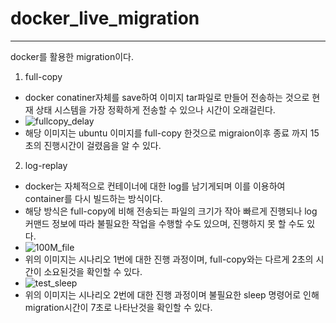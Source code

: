 # docker_live_migration

------

docker를 활용한 migration이다.
1. full-copy 
  - docker conatiner자체를 save하여 이미지 tar파일로 만들어 전송하는 것으로 현재 상태 시스템을 가장 정확하게 전송할 수 있으나 시간이 오래걸린다.
  - ![fullcopy_delay](https://user-images.githubusercontent.com/45413267/124786913-14f14c80-df83-11eb-8798-e2e6a209e1bc.PNG)
  - 해당 이미지는 ubuntu 이미지를 full-copy 한것으로 migraion이후 종료 까지 15초의 진행시간이 걸렸음을 알 수 있다.

  
2. log-replay
  - docker는 자체적으로 컨테이너에 대한 log를 남기게되며 이를 이용하여 container를 다시 빌드하는 방식이다.
  - 해당 방식은 full-copy에 비해 전송되는 파일의 크기가 작아 빠르게 진행되나 log 커맨드 정보에 따라 불필요한 작업을 수행할 수도 있으며, 진행하지 못 할 수도 있다.
  - ![100M_file](https://user-images.githubusercontent.com/45413267/124787788-bf696f80-df83-11eb-8d91-c6479a0e0341.PNG)
  - 위의 이미지는 시나리오 1번에 대한 진행 과정이며, full-copy와는 다르게 2초의 시간이 소요된것을 확인할 수 있다.
  - ![test_sleep](https://user-images.githubusercontent.com/45413267/124787676-a234a100-df83-11eb-96f8-fc407d522260.PNG)
  - 위의 이미지는 시나리오 2번에 대한 진행 과정이며 불필요한 sleep 명령어로 인해 migration시간이 7초로 나타난것을 확인할 수 있다.

